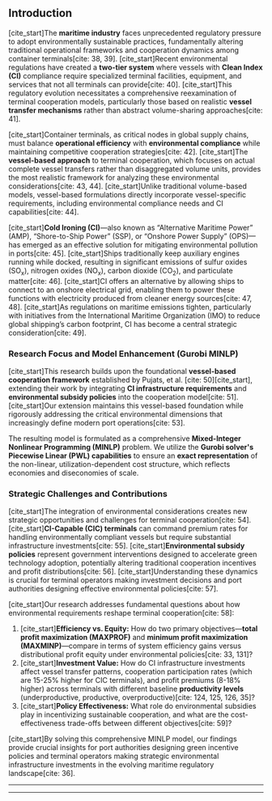 ## Introduction

[cite_start]The **maritime industry** faces unprecedented regulatory pressure to adopt environmentally sustainable practices, fundamentally altering traditional operational frameworks and cooperation dynamics among container terminals[cite: 38, 39]. [cite_start]Recent environmental regulations have created a **two-tier system** where vessels with **Clean Index (CI)** compliance require specialized terminal facilities, equipment, and services that not all terminals can provide[cite: 40]. [cite_start]This regulatory evolution necessitates a comprehensive reexamination of terminal cooperation models, particularly those based on realistic **vessel transfer mechanisms** rather than abstract volume-sharing approaches[cite: 41].

[cite_start]Container terminals, as critical nodes in global supply chains, must balance **operational efficiency** with **environmental compliance** while maintaining competitive cooperation strategies[cite: 42]. [cite_start]The **vessel-based approach** to terminal cooperation, which focuses on actual complete vessel transfers rather than disaggregated volume units, provides the most realistic framework for analyzing these environmental considerations[cite: 43, 44]. [cite_start]Unlike traditional volume-based models, vessel-based formulations directly incorporate vessel-specific requirements, including environmental compliance needs and CI capabilities[cite: 44].

[cite_start]**Cold Ironing (CI)**—also known as “Alternative Maritime Power” (AMP), “Shore-to-Ship Power” (SSP), or “Onshore Power Supply” (OPS)—has emerged as an effective solution for mitigating environmental pollution in ports[cite: 45]. [cite_start]Ships traditionally keep auxiliary engines running while docked, resulting in significant emissions of sulfur oxides ($\text{SO}_{\text{x}}$), nitrogen oxides ($\text{NO}_{\text{x}}$), carbon dioxide ($\text{CO}_{2}$), and particulate matter[cite: 46]. [cite_start]CI offers an alternative by allowing ships to connect to an onshore electrical grid, enabling them to power these functions with electricity produced from cleaner energy sources[cite: 47, 48]. [cite_start]As regulations on maritime emissions tighten, particularly with initiatives from the International Maritime Organization (IMO) to reduce global shipping’s carbon footprint, CI has become a central strategic consideration[cite: 49].

### Research Focus and Model Enhancement (Gurobi MINLP)

[cite_start]This research builds upon the foundational **vessel-based cooperation framework** established by Pujats, et al. [cite: 50][cite_start], extending their work by integrating **CI infrastructure requirements** and **environmental subsidy policies** into the cooperation model[cite: 51]. [cite_start]Our extension maintains this vessel-based foundation while rigorously addressing the critical environmental dimensions that increasingly define modern port operations[cite: 53].

The resulting model is formulated as a comprehensive **Mixed-Integer Nonlinear Programming (MINLP)** problem. We utilize the **Gurobi solver's Piecewise Linear (PWL) capabilities** to ensure an **exact representation** of the non-linear, utilization-dependent cost structure, which reflects economies and diseconomies of scale.

### Strategic Challenges and Contributions

[cite_start]The integration of environmental considerations creates new strategic opportunities and challenges for terminal cooperation[cite: 54]. [cite_start]**CI-Capable (CIC) terminals** can command premium rates for handling environmentally compliant vessels but require substantial infrastructure investments[cite: 55]. [cite_start]**Environmental subsidy policies** represent government interventions designed to accelerate green technology adoption, potentially altering traditional cooperation incentives and profit distributions[cite: 56]. [cite_start]Understanding these dynamics is crucial for terminal operators making investment decisions and port authorities designing effective environmental policies[cite: 57].

[cite_start]Our research addresses fundamental questions about how environmental requirements reshape terminal cooperation[cite: 58]:
1.  [cite_start]**Efficiency vs. Equity:** How do two primary objectives—**total profit maximization ($\text{MAXPROF}$)** and **minimum profit maximization ($\text{MAXMINP}$)**—compare in terms of system efficiency gains versus distributional profit equity under environmental policies[cite: 33, 131]?
2.  [cite_start]**Investment Value:** How do CI infrastructure investments affect vessel transfer patterns, cooperation participation rates (which are 15-25% higher for CIC terminals), and profit premiums (8-18% higher) across terminals with different baseline **productivity levels** (underproductive, productive, overproductive)[cite: 124, 125, 126, 35]?
3.  [cite_start]**Policy Effectiveness:** What role do environmental subsidies play in incentivizing sustainable cooperation, and what are the cost-effectiveness trade-offs between different objectives[cite: 59]?

[cite_start]By solving this comprehensive MINLP model, our findings provide crucial insights for port authorities designing green incentive policies and terminal operators making strategic environmental infrastructure investments in the evolving maritime regulatory landscape[cite: 36].

***

***

